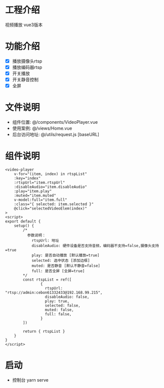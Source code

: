 # 工程介绍
视频播放 vue3版本

# 功能介绍
- [x] 播放摄像头rtsp
- [x] 播放编码器rtsp
- [x] 开关播放
- [x] 开关静音控制
- [x] 全屏

# 文件说明
- 组件位置: @/components/VideoPlayer.vue
- 使用案例: @/views/Home.vue
- 后台访问地址: @/utils/request.js [baseURL]

# 组件说明

```vue
<video-player
    v-for="(item, index) in rtspList"
    :key="index"
    :rtspUrl="item.rtspUrl"
    :disableAudio="item.disableAudio"
    :play="item.play"
    :muted="item.muted"
    v-model:full="item.full"
    :class="{ selected: item.selected }"
    @click="selectedVideoElem(index)"
>
<script>
export default {
	setup() {
        /* 
          参数说明：
            rtspUrl: 地址
            disableAudio: 硬件设备是否支持音频，编码器不支持=false,摄像头支持=true
            play: 是否自动播放 [默认播放=true]
            selected: 选中状态 [添加边框]
            muted: 是否静音 [默认不静音=false]
            full: 是否全屏 [全屏=true]
        */
    	const rtspList = ref([
            	{
                  rtspUrl: "rtsp://admin:cebon61332433@192.168.99.215",
                  disableAudio: false,
                  play: true,
                  selected: false,
                  muted: false,
                  full: false,
                }
        ])
        
        return { rtspList }
    }
}
</script>
```


# 启动
- 控制台 yarn serve  
